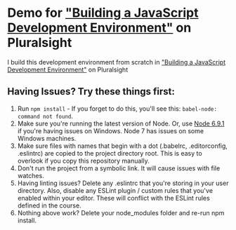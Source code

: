 # Demo for ["Building a JavaScript Development Environment"](https://app.pluralsight.com/library/courses/javascript-development-environment) on Pluralsight

I build this development environment from scratch in ["Building a JavaScript Development Environment"](https://app.pluralsight.com/library/courses/javascript-development-environment) on Pluralsight

## Having Issues? Try these things first:
1. Run `npm install` - If you forget to do this, you'll see this: `babel-node: command not found`.
2. Make sure you're running the latest version of Node. Or, use [Node 6.9.1](https://nodejs.org/en/download/releases/) if you're having issues on Windows. Node 7 has issues on some Windows machines.
3. Make sure files with names that begin with a dot (.babelrc, .editorconfig, .eslintrc) are copied to the project directory root. This is easy to overlook if you copy this repository manually.
4. Don't run the project from a symbolic link. It will cause issues with file watches.
5. Having linting issues? Delete any .eslintrc that you're storing in your user directory. Also, disable any ESLint plugin / custom rules that you've enabled within your editor. These will conflict with the ESLint rules defined in the course.
6. Nothing above work? Delete your node_modules folder and re-run npm install.
